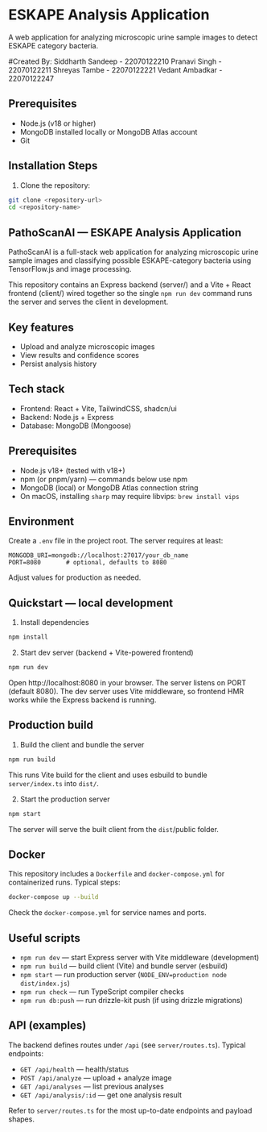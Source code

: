 # ESKAPE Analysis Application

A web application for analyzing microscopic urine sample images to detect ESKAPE category bacteria.

#Created By:
Siddharth Sandeep - 22070122210
Pranavi Singh - 22070122211
Shreyas Tambe - 22070122221
Vedant Ambadkar - 22070122247

## Prerequisites

- Node.js (v18 or higher)
- MongoDB installed locally or MongoDB Atlas account
- Git

## Installation Steps

1. Clone the repository:
```bash
git clone <repository-url>
cd <repository-name>
```

## PathoScanAI — ESKAPE Analysis Application

PathoScanAI is a full-stack web application for analyzing microscopic urine sample images and classifying possible ESKAPE-category bacteria using TensorFlow.js and image processing.

This repository contains an Express backend (server/) and a Vite + React frontend (client/) wired together so the single `npm run dev` command runs the server and serves the client in development.

## Key features

- Upload and analyze microscopic images
- View results and confidence scores
- Persist analysis history

## Tech stack

- Frontend: React + Vite, TailwindCSS, shadcn/ui
- Backend: Node.js + Express
- Database: MongoDB (Mongoose)

## Prerequisites

- Node.js v18+ (tested with v18+)
- npm (or pnpm/yarn) — commands below use npm
- MongoDB (local) or MongoDB Atlas connection string
- On macOS, installing `sharp` may require libvips: `brew install vips`

## Environment

Create a `.env` file in the project root. The server requires at least:

```
MONGODB_URI=mongodb://localhost:27017/your_db_name
PORT=8080       # optional, defaults to 8080
```

Adjust values for production as needed.

## Quickstart — local development

1. Install dependencies

```bash
npm install
```

2. Start dev server (backend + Vite-powered frontend)

```bash
npm run dev
```

Open http://localhost:8080 in your browser. The server listens on PORT (default 8080). The dev server uses Vite middleware, so frontend HMR works while the Express backend is running.

## Production build

1. Build the client and bundle the server

```bash
npm run build
```

This runs Vite build for the client and uses esbuild to bundle `server/index.ts` into `dist/`.

2. Start the production server

```bash
npm start
```

The server will serve the built client from the `dist`/public folder.

## Docker

This repository includes a `Dockerfile` and `docker-compose.yml` for containerized runs. Typical steps:

```bash
docker-compose up --build
```

Check the `docker-compose.yml` for service names and ports.

## Useful scripts

- `npm run dev` — start Express server with Vite middleware (development)
- `npm run build` — build client (Vite) and bundle server (esbuild)
- `npm start` — run production server (`NODE_ENV=production node dist/index.js`)
- `npm run check` — run TypeScript compiler checks
- `npm run db:push` — run drizzle-kit push (if using drizzle migrations)


## API (examples)

The backend defines routes under `/api` (see `server/routes.ts`). Typical endpoints:

- `GET /api/health` — health/status
- `POST /api/analyze` — upload + analyze image
- `GET /api/analyses` — list previous analyses
- `GET /api/analysis/:id` — get one analysis result

Refer to `server/routes.ts` for the most up-to-date endpoints and payload shapes.
